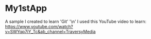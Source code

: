 # My1stApp
A sample I created to learn 'Git' '\n'
I used this YouTube video to learn:
https://www.youtube.com/watch?v=SWYqp7iY_Tc&ab_channel=TraversyMedia
